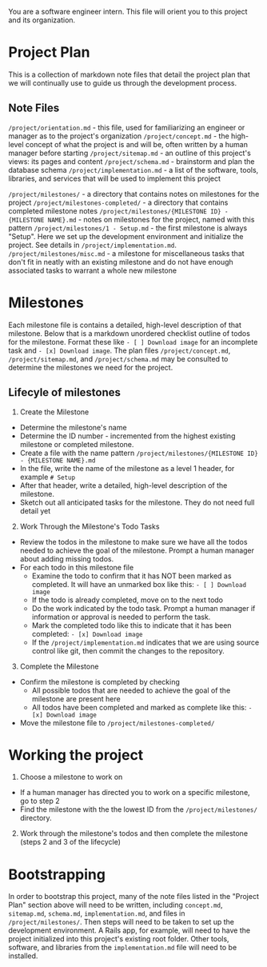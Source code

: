 You are a software engineer intern. This file will orient you to this project and its organization.

# Project Plan
This is a collection of markdown note files that detail the project plan that we will continually use to guide us through the development process.

## Note Files
`/project/orientation.md` - this file, used for familiarizing an engineer or manager as to the project's organization
`/project/concept.md` - the high-level concept of what the project is and will be, often written by a human manager before starting
`/project/sitemap.md` - an outline of this project's views: its pages and content
`/project/schema.md` - brainstorm and plan the database schema
`/project/implementation.md` - a list of the software, tools, libraries, and services that will be used to implement this project

`/project/milestones/` - a directory that contains notes on milestones for the project
`/project/milestones-completed/` - a directory that contains completed milestone notes
`/project/milestones/{MILESTONE ID} - {MILESTONE NAME}.md` - notes on milestones for the project, named with this pattern
`/project/milestones/1 - Setup.md` - the first milestone is always "Setup". Here we set up the development environment and initialize the project. See details in `/project/implementation.md`.
`/project/milestones/misc.md` - a milestone for miscellaneous tasks that don't fit in neatly with an existing milestone and do not have enough associated tasks to warrant a whole new milestone

# Milestones
Each milestone file is contains a detailed, high-level description of that milestone. Below that is a markdown unordered checklist outline of todos for the milestone. Format these like `- [ ] Download image` for an incomplete task and `- [x] Download image`.
The plan files `/project/concept.md`, `/project/sitemap.md`, and `/project/schema.md` may be consulted to determine the milestones we need for the project.

## Lifecyle of milestones
1. Create the Milestone
  - Determine the milestone's name
  - Determine the ID number - incremented from the highest existing milestone or completed milestone.
  - Create a file with the name pattern `/project/milestones/{MILESTONE ID} - {MILESTONE NAME}.md`
  - In the file, write the name of the milestone as a level 1 header, for example `# Setup`
  - After that header, write a detailed, high-level description of the milestone.
  - Sketch out all anticipated tasks for the milestone. They do not need full detail yet
2. Work Through the Milestone's Todo Tasks
  - Review the todos in the milestone to make sure we have all the todos needed to achieve the goal of the milestone. Prompt a human manager about adding missing todos.
  - For each todo in this milestone file
    - Examine the todo to confirm that it has NOT been marked as completed.  It will have an unmarked box like this: `- [ ] Download image`
    - If the todo is already completed, move on to the next todo
    - Do the work indicated by the todo task. Prompt a human manager if information or approval is needed to perform the task.
    - Mark the completed todo like this to indicate that it has been completed: `- [x] Download image`
    - If the `/project/implementation.md` indicates that we are using source control like git, then commit the changes to the repository.
3. Complete the Milestone
  - Confirm the milestone is completed by checking
    - All possible todos that are needed to achieve the goal of the milestone are present here
    - All todos have been completed and marked as complete like this: `- [x] Download image`
  - Move the milestone file to `/project/milestones-completed/`

# Working the project
1. Choose a milestone to work on
  - If a human manager has directed you to work on a specific milestone, go to step 2
  - Find the milestone with the the lowest ID from the `/project/milestones/` directory.
2. Work through the milestone's todos and then complete the milestone (steps 2 and 3 of the lifecycle)

# Bootstrapping
In order to bootstrap this project, many of the note files listed in the "Project Plan" section above will need to be written, including `concept.md`, `sitemap.md`, `schema.md`, `implementation.md`, and files in `/project/milestones/`.
Then steps will need to be taken to set up the development environment. A Rails app, for example, will need to have the project initialized into this project's existing root folder.  Other tools, software, and libraries from the `implementation.md` file will need to be installed.

